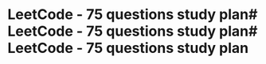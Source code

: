 # LeetCode - 75 questions study plan# LeetCode - 75 questions study plan# LeetCode - 75 questions study plan
